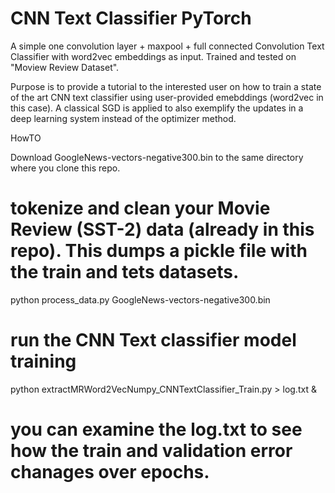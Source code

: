 # CNN Text Classifier PyTorch
A simple one convolution layer + maxpool + full connected  Convolution Text Classifier with word2vec embeddings as input. 
Trained and tested on "Moview Review Dataset". 

Purpose is to provide a tutorial to the interested user on how to train a state of the art CNN text classifier using user-provided emebddings (word2vec in this case). 
A classical SGD is applied to also exemplify the updates in a deep learning system instead of the optimizer method. 

HowTO

Download GoogleNews-vectors-negative300.bin to the same directory where you clone this repo.

# tokenize and clean your Movie Review (SST-2) data (already in this repo). This dumps a pickle file with the train and tets datasets. 
python process_data.py GoogleNews-vectors-negative300.bin 

# run the CNN Text classifier model training

python extractMRWord2VecNumpy_CNNTextClassifier_Train.py > log.txt & 

# you can examine the log.txt to see how the train and validation error chanages over epochs. 




